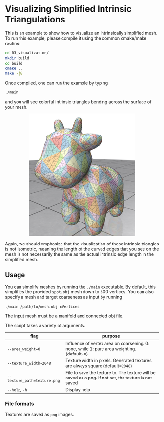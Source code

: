 # Visualizing Simplified Intrinsic Triangulations
This is an example to show how to visualize an intrinsically simplified mesh. To run this example, please compile it using the common cmake/make routine:
``` bash
cd 03_visualization/
mkdir build
cd build
cmake ..
make -j8
```
Once compiled, one can run the example by typing
``` bash
./main
```
and you will see colorful intrinsic triangles bending across the surface of your mesh.

<p align="center"><img src="../assets/03.jpg" height="400pt;"></p>

Again, we should emphasize that the visualization of these intrinsic triangles is not isometric, meaning the length of the curved edges that you see on the mesh is not necessarily the same as the actual intrinsic edge length in the simplified mesh.

## Usage

You can simplify meshes by running the `./main` executable. By default, this simplifies the provided `spot.obj` mesh down to 500 vertices. You can also specify a mesh and target coarseness as input by running
``` bash
./main /path/to/mesh.obj nVertices
```
The input mesh must be a manifold and connected obj file.

The script takes a variety of arguments.

| flag                         | purpose                                                                                      |
|------------------------------|----------------------------------------------------------------------------------------------|
| `--area_weight=0`            | Influence of vertex area on coarsening. 0: none, while 1: pure area weighting. (default=`0`) |
| `--texture_width=2048`       | Texture width in pixels. Generated textures are always square (default=`2048`)               |
| `--texture_path=texture.png` | File to save the texture to. The texture will be saved as a png. If not set, the texture is not saved          |
| `--help`, `-h`               | Display help                                                                                 |

### File formats
Textures are saved as `png` images.
